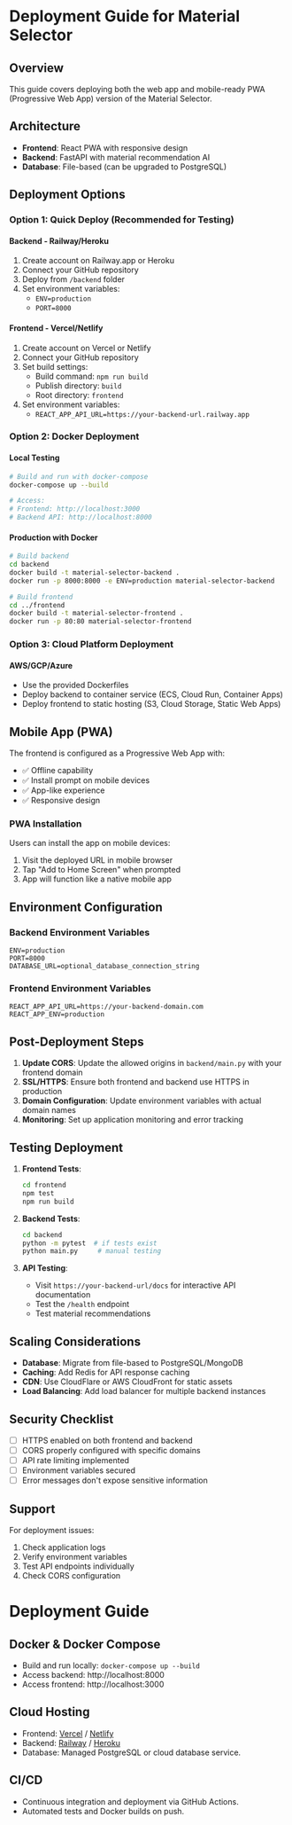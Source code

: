 # Deployment Guide for Material Selector

## Overview
This guide covers deploying both the web app and mobile-ready PWA (Progressive Web App) version of the Material Selector.

## Architecture
- **Frontend**: React PWA with responsive design
- **Backend**: FastAPI with material recommendation AI
- **Database**: File-based (can be upgraded to PostgreSQL)

## Deployment Options

### Option 1: Quick Deploy (Recommended for Testing)

#### Backend - Railway/Heroku
1. Create account on Railway.app or Heroku
2. Connect your GitHub repository
3. Deploy from `/backend` folder
4. Set environment variables:
   - `ENV=production`
   - `PORT=8000`

#### Frontend - Vercel/Netlify
1. Create account on Vercel or Netlify
2. Connect your GitHub repository
3. Set build settings:
   - Build command: `npm run build`
   - Publish directory: `build`
   - Root directory: `frontend`
4. Set environment variables:
   - `REACT_APP_API_URL=https://your-backend-url.railway.app`

### Option 2: Docker Deployment

#### Local Testing
```bash
# Build and run with docker-compose
docker-compose up --build

# Access:
# Frontend: http://localhost:3000
# Backend API: http://localhost:8000
```

#### Production with Docker
```bash
# Build backend
cd backend
docker build -t material-selector-backend .
docker run -p 8000:8000 -e ENV=production material-selector-backend

# Build frontend
cd ../frontend
docker build -t material-selector-frontend .
docker run -p 80:80 material-selector-frontend
```

### Option 3: Cloud Platform Deployment

#### AWS/GCP/Azure
- Use the provided Dockerfiles
- Deploy backend to container service (ECS, Cloud Run, Container Apps)
- Deploy frontend to static hosting (S3, Cloud Storage, Static Web Apps)

## Mobile App (PWA)

The frontend is configured as a Progressive Web App with:
- ✅ Offline capability
- ✅ Install prompt on mobile devices
- ✅ App-like experience
- ✅ Responsive design

### PWA Installation
Users can install the app on mobile devices:
1. Visit the deployed URL in mobile browser
2. Tap "Add to Home Screen" when prompted
3. App will function like a native mobile app

## Environment Configuration

### Backend Environment Variables
```
ENV=production
PORT=8000
DATABASE_URL=optional_database_connection_string
```

### Frontend Environment Variables
```
REACT_APP_API_URL=https://your-backend-domain.com
REACT_APP_ENV=production
```

## Post-Deployment Steps

1. **Update CORS**: Update the allowed origins in `backend/main.py` with your frontend domain
2. **SSL/HTTPS**: Ensure both frontend and backend use HTTPS in production
3. **Domain Configuration**: Update environment variables with actual domain names
4. **Monitoring**: Set up application monitoring and error tracking

## Testing Deployment

1. **Frontend Tests**:
   ```bash
   cd frontend
   npm test
   npm run build
   ```

2. **Backend Tests**:
   ```bash
   cd backend
   python -m pytest  # if tests exist
   python main.py     # manual testing
   ```

3. **API Testing**:
   - Visit `https://your-backend-url/docs` for interactive API documentation
   - Test the `/health` endpoint
   - Test material recommendations

## Scaling Considerations

- **Database**: Migrate from file-based to PostgreSQL/MongoDB
- **Caching**: Add Redis for API response caching
- **CDN**: Use CloudFlare or AWS CloudFront for static assets
- **Load Balancing**: Add load balancer for multiple backend instances

## Security Checklist

- [ ] HTTPS enabled on both frontend and backend
- [ ] CORS properly configured with specific domains
- [ ] API rate limiting implemented
- [ ] Environment variables secured
- [ ] Error messages don't expose sensitive information

## Support

For deployment issues:
1. Check application logs
2. Verify environment variables
3. Test API endpoints individually
4. Check CORS configuration

   
# Deployment Guide

## Docker & Docker Compose
- Build and run locally: `docker-compose up --build`
- Access backend: http://localhost:8000
- Access frontend: http://localhost:3000

## Cloud Hosting
- Frontend: [Vercel](https://vercel.com/) / [Netlify](https://netlify.com/)
- Backend: [Railway](https://railway.app/) / [Heroku](https://heroku.com/)
- Database: Managed PostgreSQL or cloud database service.

## CI/CD
- Continuous integration and deployment via GitHub Actions.
- Automated tests and Docker builds on push.
